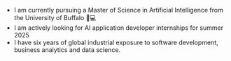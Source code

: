 - I am currently pursuing a Master of Science in Artificial Intelligence from the University of Buffalo 📖💻
- I am actively looking for AI application developer internships for summer 2025
- I have six years of global industrial exposure to software development, business analytics and data science.
